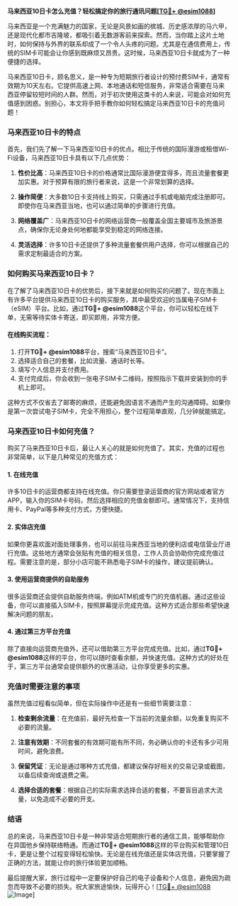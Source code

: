 **马来西亚10日卡怎么充值？轻松搞定你的旅行通讯问题[[TG💪+ @esim1088](https://t.me/s/esim1088)]**

马来西亚是一个充满魅力的国家，无论是风景如画的槟城、历史感浓厚的马六甲，还是现代化都市吉隆坡，都吸引着无数游客前来探索。然而，当你踏上这片土地时，如何保持与外界的联系却成了一个令人头疼的问题。尤其是在通信费用上，传统的SIM卡可能会让你感到既麻烦又昂贵。这时候，马来西亚10日卡就成为了一种便捷的选择。

马来西亚10日卡，顾名思义，是一种专为短期旅行者设计的预付费SIM卡，通常有效期为10天左右。它提供高速上网、本地通话和短信服务，非常适合需要在马来西亚停留较短时间的人群。然而，对于初次使用这类卡的人来说，可能会对如何充值感到困惑。别担心，本文将手把手教你如何轻松搞定马来西亚10日卡的充值问题！

### 马来西亚10日卡的特点

首先，我们先了解一下马来西亚10日卡的优点。相比于传统的国际漫游或租借Wi-Fi设备，马来西亚10日卡具有以下几点优势：

1. **性价比高**：马来西亚10日卡的价格通常比国际漫游便宜得多，而且流量套餐更加实惠。对于预算有限的旅行者来说，这是一个非常划算的选择。
   
2. **操作简便**：大多数10日卡支持线上购买，只需通过手机或电脑完成注册即可。即使你在马来西亚当地，也可以通过简单的步骤进行充值。

3. **网络覆盖广**：马来西亚10日卡的网络运营商一般覆盖全国主要城市及旅游景点，确保你无论身处何地都能享受到稳定的网络连接。

4. **灵活选择**：许多10日卡还提供了多种流量套餐供用户选择，你可以根据自己的需求定制最适合的方案。

### 如何购买马来西亚10日卡？

在了解了马来西亚10日卡的优势后，接下来就是如何购买的问题了。现在市面上有许多平台提供马来西亚10日卡的购买服务，其中最受欢迎的当属电子SIM卡（eSIM）平台。比如，通过**TG💪+ @esim1088**这个平台，你可以轻松在线下单，无需等待实体卡寄送，即买即用，非常方便。

#### 在线购买流程：

1. 打开**TG💪+ @esim1088**平台，搜索“马来西亚10日卡”。
2. 选择适合自己的套餐，比如流量、通话时长等。
3. 填写个人信息并支付费用。
4. 支付完成后，你会收到一张电子SIM卡二维码，按照指示下载并安装到你的手机上即可。

这种方式不仅省去了邮寄的麻烦，还能避免因语言不通而产生的沟通障碍。如果你是第一次尝试电子SIM卡，完全不用担心，整个过程简单直观，几分钟就能搞定。

### 马来西亚10日卡如何充值？

购买了马来西亚10日卡后，最让人关心的就是如何充值了。其实，充值的过程也非常简单，以下是几种常见的充值方式：

#### 1. 在线充值

许多10日卡的运营商都支持在线充值。你只需要登录运营商的官方网站或者官方APP，输入你的SIM卡号码，然后选择相应的充值金额即可。通常情况下，支持信用卡、PayPal等多种支付方式，方便快捷。

#### 2. 实体店充值

如果你更喜欢面对面处理事务，也可以前往马来西亚当地的便利店或电信营业厅进行充值。这些地方通常会张贴有充值的相关信息，工作人员会协助你完成充值过程。需要注意的是，部分小店可能不熟悉电子SIM卡的操作，建议提前确认。

#### 3. 使用运营商提供的自助服务

很多运营商还会提供自助服务终端，例如ATM机或专门的充值机器。通过这些设备，你可以直接插入SIM卡，按照屏幕提示完成充值。这种方式适合那些希望快速解决问题的朋友。

#### 4. 通过第三方平台充值

除了直接向运营商充值外，还可以借助第三方平台完成充值。比如，通过**TG💪+ @esim1088**这样的平台，你可以随时查看余额，并快速充值。这种方式的好处在于，第三方平台通常会提供额外的优惠活动，让你享受更多的实惠。

### 充值时需要注意的事项

虽然充值过程看似简单，但在实际操作中还是有一些细节需要注意：

1. **检查剩余流量**：在充值前，最好先检查一下当前的流量余额，以免重复购买不必要的流量。
   
2. **注意有效期**：不同套餐的有效期可能有所不同，务必确认你的卡还有多少可用时间，避免浪费。

3. **保留凭证**：无论是通过哪种方式充值，都建议保存好相关的交易记录或截图，以备后续查询或退费之需。

4. **选择合适的套餐**：根据自己的实际需求选择合适的套餐，不要盲目追求大流量，以免造成不必要的开支。

### 结语

总的来说，马来西亚10日卡是一种非常适合短期旅行者的通信工具，能够帮助你在异国他乡保持联络畅通。而通过**TG💪+ @esim1088**这样的平台购买和管理10日卡，更是让整个过程变得轻松愉快。无论是在线充值还是实体店充值，只要掌握了正确的方法，就能让你的旅行体验更加顺畅。

最后提醒大家，旅行过程中一定要保护好自己的电子设备和个人信息，避免因为疏忽而导致不必要的损失。祝大家旅途愉快，玩得开心！[[TG💪+ @esim1088](https://t.me/s/esim1088) ![Image](https://i.postimg.cc/4NQfJmqS/Snipaste-2025-05-13-00-14-12.png)]